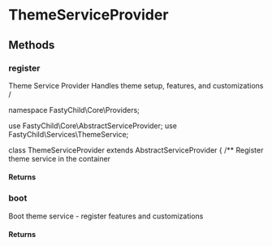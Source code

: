 # ThemeServiceProvider

<!-- @doc-source: ThemeServiceProvider -->


## Methods

### register
<!-- @doc-source: ThemeServiceProvider.register -->
Theme Service Provider
Handles theme setup, features, and customizations
/

namespace FastyChild\Core\Providers;

use FastyChild\Core\AbstractServiceProvider;
use FastyChild\Services\ThemeService;

class ThemeServiceProvider extends AbstractServiceProvider
{
/**
Register theme service in the container

#### Returns



### boot
<!-- @doc-source: ThemeServiceProvider.boot -->
Boot theme service - register features and customizations

#### Returns



